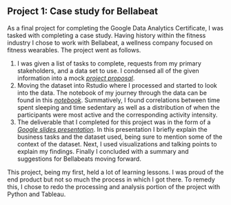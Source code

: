## Project 1: Case study for Bellabeat
As a final project for completing the Google Data Analytics Certificate, I was tasked with completing a case study. Having history within the fitness industry I chose to work with Bellabeat, a wellness company focused on fitness wearables. The project went as follows.

1. I was given a list of tasks to complete, requests from my primary stakeholders, and a data set to use. I condensed all of the given information into a mock *[project proposal](https://docs.google.com/document/d/1ToHGRn7pGlIVNgqHWGRJtbXiU3p2nxm36pNbNm4VwLQ/edit?usp=sharing)*.
2. Moving the dataset into Rstudio where I processed and started to look into the data. The notebook of my journey through the data can be found in this *[notebook](https://www.kaggle.com/jameswheelerda/bellabeat-capstone-080321)*. Summatively, I found correlations between time spent sleeping and time sedentary as well as a distribution of when the participants were most active and the corresponding activity intensity.
3. The deliverable that I completed for this project was in the form of a *[Google slides presentation](https://docs.google.com/presentation/d/17OLot-w2_zf2OD6mtz9Lg54_LiBtoin-LBGneXZw2ck/edit?usp=sharinghttps://docs.google.com/presentation/d/17OLot-w2_zf2OD6mtz9Lg54_LiBtoin-LBGneXZw2ck/edit?usp=sharing)*. In this presentation I briefly explain the business tasks and the dataset used, being sure to mention some of the context of the dataset. Next, I used visualizations and talking points to explain my findings. Finally I concluded with a summary and suggestions for Bellabeats moving forward.

This project, being my first, held a lot of learning lessons. I was proud of the end product but not so much the process in which I got there. To remedy this, I chose to redo the processing and analysis portion of the project with Python and Tableau.
